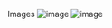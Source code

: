 Images
![image](https://user-images.githubusercontent.com/81335209/181794431-82ea13a0-a99f-47fa-b010-5f589f4de962.png)
![image](https://user-images.githubusercontent.com/81335209/181794442-c4d824f8-0c2b-4792-ac13-2fe64078736d.png)
